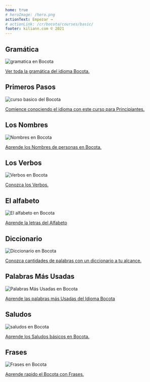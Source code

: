 ```yaml
---
home: true
# heroImage: /hero.png
actionText: Empezar →
# actionLink: /cr/bocota/courses/basic/
footer: kiliann.com © 2021 
---
```


<div class="features">
  <div class="feature">
    <h2>Gramática </h2>
    <img src="/home/grammar.jpg" alt="gramatica en Bocota">
    <p><a href="/cr/bocota/grammar/guide/">Ver toda la gramática del idioma Bocota.</a></p>
  </div>
  <div class="feature">
    <h2>Primeros Pasos</h2>
    <img src="/home/courses.jpg" alt="curso basico del Bocota">
    <p><a href="/cr/bocota/courses/basic/">Comience conociendo el idioma con este curso para Principiantes.</a></p>
  </div>
  <div class="feature">
    <h2>Los Nombres</h2>
    <img src="/home/people.jpg" alt="Nombres en Bocota">
    <p><a href="/cr/bocota/vocabulary/people/">Aprende los Nombres de personas en Bocota.</a></p>
  </div>
   <div class="feature">
    <h2>Los Verbos </h2>
    <img src="/home/verbs.png" alt="Verbos en Bocota">
    <p><a href="/cr/bocota/grammar/verbs/">Conozca los Verbos.</a></p>
  </div>
  <div class="feature">
    <h2>El alfabeto</h2>
    <img src="/home/alphabet.jpg" alt="El alfabeto en Bocota">
    <p><a href="/cr/bocota/grammar/alphabet/">Aprende la letras del Alfabeto</a></p>
  </div>
     <div class="feature">
    <h2>Diccionario</h2>
    <img src="/home/dictionary.jpg" alt="Diccionario en Bocota">
    <p><a href="/cr/bocota/dictionary/">Conozca cantidades de palabras con un diccionario a tu alcance.</a></p>
  </div>
  <div class="feature">
    <h2>Palabras Más Usadas</h2>
    <img src="/home/more_used.jpg" alt="Palabras Más Usadas en Bocota">
    <p><a href="/cr/bocota/vocabulary/more_used/">Aprende las palabras más Usadas del Idioma Bocota</a></p>
  </div>
    <div class="feature">
    <h2>Saludos</h2>
    <img src="/home/greetings.jpg" alt="saludos en Bocota">
    <p><a href="/cr/bocota/vocabulary/greetings/">Aprende los Saludos básicos en Bocota.</a></p>
  </div>
   <div class="feature">
    <h2>Frases</h2>
    <img src="/home/phrases.jpg" alt="Frases en Bocota">
    <p><a href="/cr/bocota/vocabulary/phrases/">Aprende rapido el Bocota con Frases.</a></p>
  </div>
</div>

<!-- <counter/> -->